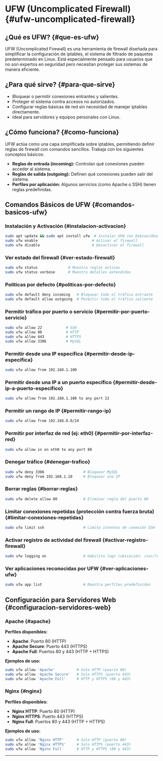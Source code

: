 # UFW (Uncomplicated Firewall) {#ufw-uncomplicated-firewall}

## ¿Qué es UFW? {#que-es-ufw}

UFW (Uncomplicated Firewall) es una herramienta de firewall diseñada para simplificar la configuración de iptables, el sistema de filtrado de paquetes predeterminado en Linux. Está especialmente pensado para usuarios que no son expertos en seguridad pero necesitan proteger sus sistemas de manera eficiente.

## ¿Para qué sirve? {#para-que-sirve}

- Bloquear o permitir conexiones entrantes y salientes.
- Proteger el sistema contra accesos no autorizados.
- Configurar reglas básicas de red sin necesidad de manejar iptables directamente.
- Ideal para servidores y equipos personales con Linux.

## ¿Cómo funciona? {#como-funciona}

UFW actúa como una capa simplificada sobre iptables, permitiendo definir reglas de firewall con comandos sencillos. Trabaja con los siguientes conceptos básicos:

- **Reglas de entrada (incoming):** Controlan qué conexiones pueden acceder al sistema.
- **Reglas de salida (outgoing):** Definen qué conexiones pueden salir del sistema.
- **Perfiles por aplicación:** Algunos servicios (como Apache o SSH) tienen reglas predefinidas.

## Comandos Básicos de UFW {#comandos-basicos-ufw}

### Instalación y Activación {#instalacion-activacion}

```bash
sudo apt update && sudo apt install ufw  # Instalar UFW (en Debian/Ubuntu)
sudo ufw enable                         # Activar el firewall
sudo ufw disable                        # Desactivar el firewall
```

### **Ver estado del firewall**  {#ver-estado-firewall}
```bash
sudo ufw status              # Muestra reglas activas
sudo ufw status verbose      # Muestra detalles extendidos
```

### **Políticas por defecto**  {#politicas-por-defecto}
```bash
sudo ufw default deny incoming   # Bloquear todo el tráfico entrante
sudo ufw default allow outgoing  # Permitir todo el tráfico saliente
```

### **Permitir tráfico por puerto o servicio**  {#permitir-por-puerto-servicio}
```bash
sudo ufw allow 22           # SSH
sudo ufw allow 80           # HTTP
sudo ufw allow 443          # HTTPS
sudo ufw allow 3306         # MySQL
```

### **Permitir desde una IP específica**  {#permitir-desde-ip-especifica}
```bash
sudo ufw allow from 192.168.1.100
```

### **Permitir desde una IP a un puerto específico**  {#permitir-desde-ip-a-puerto-especifico}
```bash
sudo ufw allow from 192.168.1.100 to any port 22
```

### **Permitir un rango de IP**  {#permitir-rango-ip}
```bash
sudo ufw allow from 192.168.0.0/24
```

### **Permitir por interfaz de red (ej: eth0)**  {#permitir-por-interfaz-red}
```bash
sudo ufw allow in on eth0 to any port 80
```

### **Denegar tráfico**  {#denegar-trafico}
```bash
sudo ufw deny 3306                  # Bloquear MySQL
sudo ufw deny from 192.168.1.10     # Bloquear una IP
```

### **Borrar reglas**  {#borrar-reglas}
```bash
sudo ufw delete allow 80            # Eliminar regla del puerto 80
```

### **Limitar conexiones repetidas (protección contra fuerza bruta)**  {#limitar-conexiones-repetidas}
```bash
sudo ufw limit ssh                  # Limita intentos de conexión SSH
```

### **Activar registro de actividad del firewall**  {#activar-registro-firewall}
```bash
sudo ufw logging on                 # Habilita logs (ubicación: /var/log/ufw.log)
```

### **Ver aplicaciones reconocidas por UFW**  {#ver-aplicaciones-ufw}
```bash
sudo ufw app list                   # Muestra perfiles predefinidos
```

## **Configuración para Servidores Web**  {#configuracion-servidores-web}

### **Apache**  {#apache}
**Perfiles disponibles:**  
- **Apache**: Puerto 80 (HTTP)  
- **Apache Secure**: Puerto 443 (HTTPS)  
- **Apache Full**: Puertos 80 y 443 (HTTP + HTTPS)  

**Ejemplos de uso:**  
```bash
sudo ufw allow 'Apache'          # Solo HTTP (puerto 80)
sudo ufw allow 'Apache Secure'   # Solo HTTPS (puerto 443)
sudo ufw allow 'Apache Full'     # HTTP y HTTPS (80 y 443)
```

### **Nginx**  {#nginx}
**Perfiles disponibles:**  
- **Nginx HTTP**: Puerto 80 (HTTP)  
- **Nginx HTTPS**: Puerto 443 (HTTPS)  
- **Nginx Full**: Puertos 80 y 443 (HTTP + HTTPS)  

**Ejemplos de uso:**  
```bash
sudo ufw allow 'Nginx HTTP'      # Solo HTTP (puerto 80)
sudo ufw allow 'Nginx HTTPS'     # Solo HTTPS (puerto 443)
sudo ufw allow 'Nginx Full'      # HTTP y HTTPS (80 y 443)
```

---  
